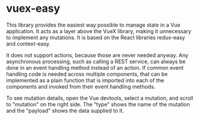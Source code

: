 # vuex-easy

This library provides the easiest way possible to manage state in a Vue application.
It acts as a layer above the VueX library, making it unnecessary to implement any mutations.
It is based on the React libraries redux-easy and context-easy.

It does not support actions, because those are never needed anyway.
Any asynchronous processing, such as calling a REST service,
can always be done in an event handling method instead of an action.
If common event handling code is needed across multiple components,
that can be implemented as a plain function
that is imported into each of the components
and invoked from their event handling methods.

To see mutation details, open the Vue devtools, select a mutation, and scroll to "mutation" on the right side.
The "type" shows the name of the mutation and the "payload" shows the data supplied to it.
